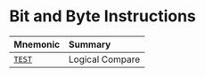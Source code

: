 # Bit and Byte Instructions
<!-- ANCHOR: table -->
| Mnemonic       | Summary         |
| :------------- | :-------------- |
| [`TEST`][TEST] | Logical Compare |
<!-- ANCHOR_END: table -->

[TEST]: test.md

